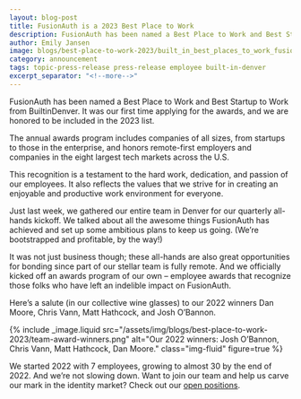 ```yaml
---
layout: blog-post
title: FusionAuth is a 2023 Best Place to Work
description: FusionAuth has been named a Best Place to Work and Best Startup to Work from BuiltinDenver
author: Emily Jansen
image: blogs/best-place-to-work-2023/built_in_best_places_to_work_fusionauth.png
category: announcement
tags: topic-press-release press-release employee built-in-denver 
excerpt_separator: "<!--more-->"
---
```

FusionAuth has been named a Best Place to Work and Best Startup to Work from BuiltinDenver. It was our first time applying for the awards, and we are honored to be included in the 2023 list.

<!--more-->

The annual awards program includes companies of all sizes, from startups to those in the enterprise, and honors remote-first employers and companies in the eight largest tech markets across the U.S.

This recognition is a testament to the hard work, dedication, and passion of our employees. It also reflects the values that we strive for in creating an enjoyable and productive work environment for everyone.

Just last week, we gathered our entire team in Denver for our quarterly all-hands kickoff. We talked about all the awesome things FusionAuth has achieved and set up some ambitious plans to keep us going. (We’re bootstrapped and profitable, by the way!)

It was not just business though; these all-hands are also great opportunities for bonding since part of our stellar team is fully remote. And we officially kicked off an awards program of our own – employee awards that recognize those folks who have left an indelible impact on FusionAuth. 

Here’s a salute (in our collective wine glasses) to our 2022 winners Dan Moore, Chris Vann, Matt Hathcock, and Josh O’Bannon. 


{% include _image.liquid src="/assets/img/blogs/best-place-to-work-2023/team-award-winners.png" alt="Our 2022 winners: Josh O’Bannon, Chris Vann, Matt Hathcock, Dan Moore." class="img-fluid" figure=true %}

We started 2022 with 7 employees, growing to almost 30 by the end of 2022. And we’re not slowing down. Want to join our team and help us carve our mark in the identity market? Check out our [open positions](/jobs).
